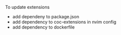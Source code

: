 To update extensions

- add dependeny to package.json
- add dependency to coc-extensions in nvim config
- add dependency to dockerfile
